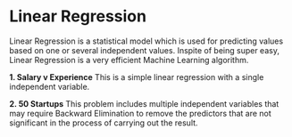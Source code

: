 # Linear Regression
Linear Regression is a statistical model which is used for predicting values based on one or several independent values. Inspite of being super easy, Linear Regression is a very efficient Machine Learning algorithm. 

**1. Salary v Experience**
This is a simple linear regression with a single independent variable. 

**2. 50 Startups**
This problem includes multiple independent variables that may require Backward Elimination to remove the predictors that are not significant in the process of carrying out the result.
